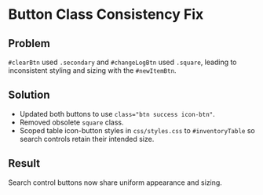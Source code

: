 # Button Class Consistency Fix

## Problem
`#clearBtn` used `.secondary` and `#changeLogBtn` used `.square`, leading to inconsistent styling and sizing with the `#newItemBtn`.

## Solution
- Updated both buttons to use `class="btn success icon-btn"`.
- Removed obsolete `square` class.
- Scoped table icon-button styles in `css/styles.css` to `#inventoryTable` so search controls retain their intended size.

## Result
Search control buttons now share uniform appearance and sizing.
